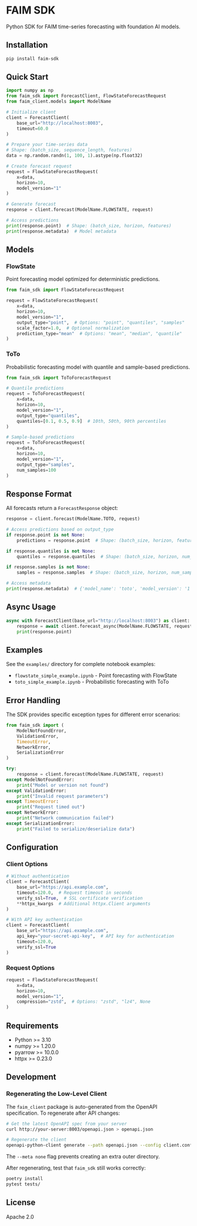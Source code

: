 # FAIM SDK

Python SDK for FAIM time-series forecasting with foundation AI models.

## Installation

```bash
pip install faim-sdk
```

## Quick Start

```python
import numpy as np
from faim_sdk import ForecastClient, FlowStateForecastRequest
from faim_client.models import ModelName

# Initialize client
client = ForecastClient(
    base_url="http://localhost:8003",
    timeout=60.0
)

# Prepare your time-series data
# Shape: (batch_size, sequence_length, features)
data = np.random.randn(1, 100, 1).astype(np.float32)

# Create forecast request
request = FlowStateForecastRequest(
    x=data,
    horizon=10,
    model_version="1"
)

# Generate forecast
response = client.forecast(ModelName.FLOWSTATE, request)

# Access predictions
print(response.point)  # Shape: (batch_size, horizon, features)
print(response.metadata)  # Model metadata
```

## Models

### FlowState

Point forecasting model optimized for deterministic predictions.

```python
from faim_sdk import FlowStateForecastRequest

request = FlowStateForecastRequest(
    x=data,
    horizon=10,
    model_version="1",
    output_type="point",  # Options: "point", "quantiles", "samples"
    scale_factor=1.0,  # Optional normalization
    prediction_type="mean"  # Options: "mean", "median", "quantile"
)
```

### ToTo

Probabilistic forecasting model with quantile and sample-based predictions.

```python
from faim_sdk import ToToForecastRequest

# Quantile predictions
request = ToToForecastRequest(
    x=data,
    horizon=10,
    model_version="1",
    output_type="quantiles",
    quantiles=[0.1, 0.5, 0.9]  # 10th, 50th, 90th percentiles
)

# Sample-based predictions
request = ToToForecastRequest(
    x=data,
    horizon=10,
    model_version="1",
    output_type="samples",
    num_samples=100
)
```

## Response Format

All forecasts return a `ForecastResponse` object:

```python
response = client.forecast(ModelName.TOTO, request)

# Access predictions based on output_type
if response.point is not None:
    predictions = response.point  # Shape: (batch_size, horizon, features)

if response.quantiles is not None:
    quantiles = response.quantiles  # Shape: (batch_size, horizon, num_quantiles)

if response.samples is not None:
    samples = response.samples  # Shape: (batch_size, horizon, num_samples)

# Access metadata
print(response.metadata)  # {'model_name': 'toto', 'model_version': '1'}
```

## Async Usage

```python
async with ForecastClient(base_url="http://localhost:8003") as client:
    response = await client.forecast_async(ModelName.FLOWSTATE, request)
    print(response.point)
```

## Examples

See the `examples/` directory for complete notebook examples:
- `flowstate_simple_example.ipynb` - Point forecasting with FlowState
- `toto_simple_example.ipynb` - Probabilistic forecasting with ToTo

## Error Handling

The SDK provides specific exception types for different error scenarios:

```python
from faim_sdk import (
    ModelNotFoundError,
    ValidationError,
    TimeoutError,
    NetworkError,
    SerializationError
)

try:
    response = client.forecast(ModelName.FLOWSTATE, request)
except ModelNotFoundError:
    print("Model or version not found")
except ValidationError:
    print("Invalid request parameters")
except TimeoutError:
    print("Request timed out")
except NetworkError:
    print("Network communication failed")
except SerializationError:
    print("Failed to serialize/deserialize data")
```

## Configuration

### Client Options

```python
# Without authentication
client = ForecastClient(
    base_url="https://api.example.com",
    timeout=120.0,  # Request timeout in seconds
    verify_ssl=True,  # SSL certificate verification
    **httpx_kwargs  # Additional httpx.Client arguments
)

# With API key authentication
client = ForecastClient(
    base_url="https://api.example.com",
    api_key="your-secret-api-key",  # API key for authentication
    timeout=120.0,
    verify_ssl=True
)
```

### Request Options

```python
request = FlowStateForecastRequest(
    x=data,
    horizon=10,
    model_version="1",
    compression="zstd",  # Options: "zstd", "lz4", None
)
```

## Requirements

- Python >= 3.10
- numpy >= 1.20.0
- pyarrow >= 10.0.0
- httpx >= 0.23.0

## Development

### Regenerating the Low-Level Client

The `faim_client` package is auto-generated from the OpenAPI specification. To regenerate after API changes:

```bash
# Get the latest OpenAPI spec from your server
curl http://your-server:8003/openapi.json > openapi.json

# Regenerate the client
openapi-python-client generate --path openapi.json --config client.config.yaml --meta none
```

The `--meta none` flag prevents creating an extra outer directory.

After regenerating, test that `faim_sdk` still works correctly:
```bash
poetry install
pytest tests/
```

## License

Apache 2.0